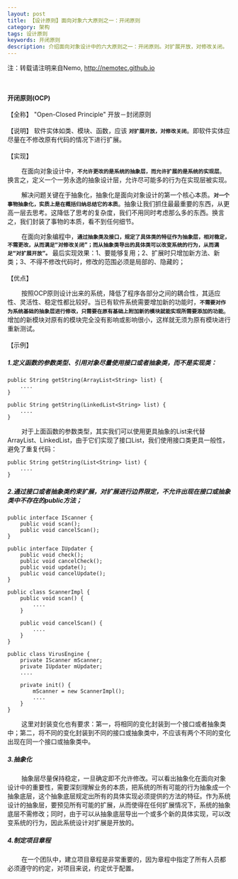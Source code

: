 ```yaml
---
layout: post
title: 【设计原则】面向对象六大原则之一：开闭原则
category: 架构
tags: 设计原则
keywords: 开闭原则
description: 介绍面向对象设计中的六大原则之一：开闭原则。对扩展开放，对修改关闭。
---
```

注：转载请注明来自Nemo, http://nemotec.github.io  
&nbsp;  
&nbsp;  


**开闭原则(OCP)**  
&nbsp;  
【全称】 "Open-Closed Principle" 开放－封闭原则  
&nbsp;  
【说明】 软件实体如类、模块、函数，应该 **``对扩展开放，对修改关闭``**。即软件实体应尽量在不修改原有代码的情况下进行扩展。  
&nbsp;  
【实现】  

&nbsp;&nbsp;&nbsp;&nbsp;&nbsp;&nbsp;&nbsp;&nbsp;在面向对象设计中，**``不允许更改的是系统的抽象层，而允许扩展的是系统的实现层``**。换言之，定义一个一劳永逸的抽象设计层，允许尽可能多的行为在实现层被实现。  

&nbsp;&nbsp;&nbsp;&nbsp;&nbsp;&nbsp;&nbsp;&nbsp;解决问题关键在于抽象化，抽象化是面向对象设计的第一个核心本质。**``对一个事物抽象化，实质上是在概括归纳总结它的本质``**。抽象让我们抓住最最重要的东西，从更高一层去思考。这降低了思考的复杂度，我们不用同时考虑那么多的东西。换言之，我们封装了事物的本质，看不到任何细节。  

&nbsp;&nbsp;&nbsp;&nbsp;&nbsp;&nbsp;&nbsp;&nbsp;在面向对象编程中，**``通过抽象类及接口，规定了具体类的特征作为抽象层，相对稳定，不需更改，从而满足“对修改关闭”；而从抽象类导出的具体类可以改变系统的行为，从而满足“对扩展开放”。``** 最后实现效果：1、要能够复用；2、扩展时只增加新方法、新类；3、不得不修改代码时，修改的范围必须是局部的、隐藏的；  
&nbsp;  
【优点】  

&nbsp;&nbsp;&nbsp;&nbsp;&nbsp;&nbsp;&nbsp;&nbsp;按照OCP原则设计出来的系统，降低了程序各部分之间的耦合性，其适应性、灵活性、稳定性都比较好。当已有软件系统需要增加新的功能时，**``不需要对作为系统基础的抽象层进行修改，只需要在原有基础上附加新的模块就能实现所需要添加的功能``**。增加的新模块对原有的模块完全没有影响或影响很小，这样就无须为原有模块进行重新测试。  
&nbsp;  
【示例】  

##### 1.定义函数的参数类型、引用对象尽量使用接口或者抽象类，而不是实现类：  

```
public String getString(ArrayList<String> list) {
    ....
}

public String getString(LinkedList<String> list) {
    ....
}
```  

&nbsp;&nbsp;&nbsp;&nbsp;&nbsp;&nbsp;&nbsp;&nbsp;对于上面函数的参数类型，其实我们可以使用更具抽象的List来代替ArrayList、LinkedList，由于它们实现了接口List<E>，我们使用接口类更具一般性，避免了重复代码：  

```
public String getString(List<String> list) {
    ....
}
```  

##### 2.通过接口或者抽象类约束扩展，对扩展进行边界限定，不允许出现在接口或抽象类中不存在的public方法；  

```
public interface IScanner {
    public void scan();
    public void cancelScan();
}

public interface IUpdater {
    public void check();
    public void cancelCheck();
    public void update();
    public void cancelUpdate();
}

public class ScannerImpl {
    public void scan() {
        ....
    }
    
    public void cancelScan() {
        ....
    }
}

public class VirusEngine {
    private IScanner mScanner;
    private IUpdater mUpdater;
    ....

    private init() {
        mScanner = new ScannerImpl();
        ....
    }
}
```  

&nbsp;&nbsp;&nbsp;&nbsp;&nbsp;&nbsp;&nbsp;&nbsp;这里对封装变化也有要求：第一，将相同的变化封装到一个接口或者抽象类中；第二，将不同的变化封装到不同的接口或抽象类中，不应该有两个不同的变化出现在同一个接口或抽象类中。   

##### 3.抽象化  
&nbsp;&nbsp;&nbsp;&nbsp;&nbsp;&nbsp;&nbsp;&nbsp;抽象层尽量保持稳定，一旦确定即不允许修改。可以看出抽象化在面向对象设计中的重要性，需要深刻理解业务的本质，把系统的所有可能的行为抽象成一个抽象底层，这个抽象底层规定出所有的具体实现必须提供的方法的特征。作为系统设计的抽象层，要预见所有可能的扩展，从而使得在任何扩展情况下，系统的抽象底层不需修改；同时，由于可以从抽象底层导出一个或多个新的具体实现，可以改变系统的行为，因此系统设计对扩展是开放的。  

##### 4.制定项目章程  
&nbsp;&nbsp;&nbsp;&nbsp;&nbsp;&nbsp;&nbsp;&nbsp;在一个团队中，建立项目章程是非常重要的，因为章程中指定了所有人员都必须遵守的约定，对项目来说，约定优于配置。


